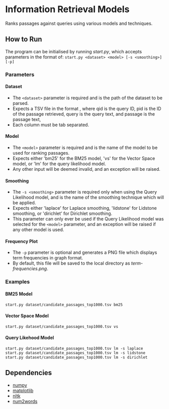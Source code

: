 # Information Retrieval Models
Ranks passages against queries using various models and techniques.

## How to Run
The program can be initialised by running *start.py*, which accepts parameters in the format of:
`start.py <dataset> <model> [-s <smoothing>] [-p]`
### Parameters
#### Dataset
- The `<dataset>` parameter is required and is the path of the dataset to be parsed.
- Expects a TSV file in the format *<qid pid query passage>*, where qid is the query ID, pid is the 
  ID of the passage retrieved, query is the query text, and passage is the passage text, 
- Each column must be tab separated.
#### Model
- The `<model>` parameter is required and is the name of the model to be used for ranking passages.
- Expects either 'bm25' for the BM25 model, 'vs' for the Vector Space model, or 'lm' for the query 
  likelihood model.
- Any other input will be deemed invalid, and an exception will be raised.
#### Smoothing
- The `-s <smoothing>` parameter is required only when using the Query Likelihood model, and is 
  the name of the smoothing technique which will be applied.
- Expects either 'laplace' for Laplace smoothing, 'lidstone' for Lidstone smoothing, or 'dirichlet' 
  for Dirichlet smoothing.
- This parameter can only ever be used if the Query Likelihood model was selected for the `<model>` 
  parameter, and an exception will be raised if any other model is used.
#### Frequency Plot
- The `-p` parameter is optional and generates a PNG file which displays term frequencies in graph 
  format.
- By default, this file will be saved to the local directory as *term-frequencies.png*.

### Examples
#### BM25 Model
`start.py dataset/candidate_passages_top1000.tsv bm25`
#### Vector Space Model
`start.py dataset/candidate_passages_top1000.tsv vs`
#### Query Likehood Model
`start.py dataset/candidate_passages_top1000.tsv lm -s laplace`  
`start.py dataset/candidate_passages_top1000.tsv lm -s lidstone`  
`start.py dataset/candidate_passages_top1000.tsv lm -s dirichlet`  

## Dependencies
- [numpy](https://pypi.org/project/numpy/)
- [matplotlib](https://pypi.org/project/matplotlib/)
- [nltk](https://pypi.org/project/nltk/)
- [num2words](https://pypi.org/project/num2words/)
